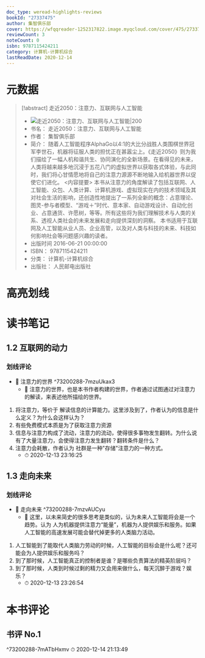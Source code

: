 ```yaml
---
doc_type: weread-highlights-reviews
bookId: "27337475"
author: 集智俱乐部
cover: https://wfqqreader-1252317822.image.myqcloud.com/cover/475/27337475/t7_27337475.jpg
reviewCount: 3
noteCount: 0
isbn: 9787115424211
category: 计算机-计算机综合
lastReadDate: 2020-12-14
---
```

# 元数据
> [!abstract] 走近2050：注意力、互联网与人工智能
> - ![ 走近2050：注意力、互联网与人工智能|200](https://wfqqreader-1252317822.image.myqcloud.com/cover/475/27337475/t7_27337475.jpg)
> - 书名： 走近2050：注意力、互联网与人工智能
> - 作者： 集智俱乐部
> - 简介： 随着人工智能程序AlphaGo以4:1的大比分战胜人类围棋世界冠军李世石，机器将征服人类的担忧正在甚嚣尘上。《走近2050》则为我们描绘了一幅人机和谐共生、协同演化的全新场景。在看得见的未来，人类将越来越多地沉浸于五花八门的虚拟世界以获取各式体验，与此同时，我们将心甘情愿地将自己的注意力源源不断地输入给机器世界以促使它们进化。    <内容提要>  本书从注意力的角度解读了包括互联网、人工智能、众包、人类计算、计算机游戏、虚拟现实在内的技术领域及其对社会生活的影响，还创造性地提出了一系列全新的概念：占意理论、图灵-参与者模型、“游戏＋”时代、意本家、自动游戏设计、自动化创业、占意通货、许愿树，等等。所有这些将为我们理解技术与人类的关系、透视人类社会的未来发展和走向提供深刻的洞察。  本书适用于互联网及人工智能从业人员、企业高管，以及对人类与科技的未来、科技如何影响社会等问题感兴趣的读者。
> - 出版时间 2016-06-21 00:00:00
> - ISBN： 9787115424211
> - 分类： 计算机-计算机综合
> - 出版社： 人民邮电出版社

# 高亮划线

# 读书笔记

## 1.2 互联网的动力

### 划线评论
- 📌 注意力的世界  ^73200288-7mzuUkax3
    - 💭 注意力的世界，也是本书作者构建的世界，作者通过试图通过对注意力的解读，来表述他所描绘的世界。
1. 将注意力，等价于 解读信息的计算能力。这里涉及到了，作者认为的信息是什么定义？为什么会这样认为？
2. 有些免费模式本质是为了获取注意力资源
3. 信息与注意力构成了流动，注意力的流动，使得很多事物发生翻转。为什么说有了大量注意力，会使得注意力发生翻转？翻转条件是什么？
4. 注意力会耗散，作者认为 社群是一种"存储"注意力的一种方式。
    - ⏱ 2020-12-13 23:16:25
   
## 1.3 走向未来

### 划线评论
- 📌 走向未来  ^73200288-7mzvAUCyu
    - 💭 这里，以未来简史的很多思考是类似的，认为未来人工智能将会是一个趋势。认为 人为机器提供注意力“能量”，机器为人提供娱乐和服务。如果人工智能的高速发展可能会替代掉更多的人类脑力活动。
1. 人工智能到了能取代人类脑力劳动的时候，人工智能的目标会是什么呢？还可能会为人提供娱乐和服务吗？
2. 到了那时候，人工智能真正的控制者是谁？是哪些负责算法的精英阶层吗？
3. 到了那时候，人类到时候过剩的精力又会用来做什么，每天沉醉于游戏？娱乐？
    - ⏱ 2020-12-13 23:26:54
   
# 本书评论

## 书评 No.1 
 ^73200288-7mATbHxmv
⏱ 2020-12-14 21:13:49
